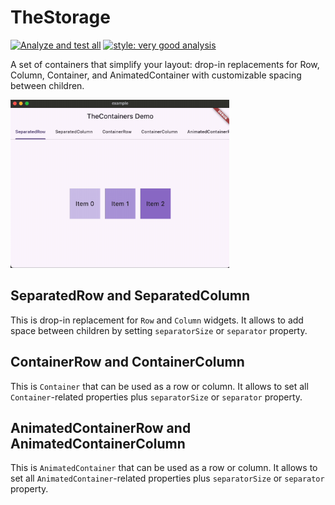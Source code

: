 # TheStorage

[![Analyze and test all][analyze_and_test_badge]][analyze_and_test_link]
[![style: very good analysis][very_good_analysis_badge]][very_good_analysis_link]

A set of containers that simplify your layout: drop-in replacements for Row, Column, Container, and AnimatedContainer with customizable spacing between children.

<img src="https://github.com/nesquikm/the_containers/raw/main/images/the_containers.gif" width="350" alt="TheContainers">


## SeparatedRow and SeparatedColumn

This is drop-in replacement for `Row` and `Column` widgets. It allows to add space between children by setting `separatorSize` or `separator` property.

## ContainerRow and ContainerColumn

This is `Container` that can be used as a row or column. It allows to set all `Container`-related properties plus `separatorSize` or `separator` property.

## AnimatedContainerRow and AnimatedContainerColumn

This is `AnimatedContainer` that can be used as a row or column. It allows to set all `AnimatedContainer`-related properties plus `separatorSize` or `separator` property.

[analyze_and_test_badge]: https://github.com/nesquikm/the_containers/actions/workflows/analyze-and-test.yaml/badge.svg
[analyze_and_test_link]: https://github.com/nesquikm/the_containers/actions/workflows/analyze-and-test.yaml
[very_good_analysis_badge]: https://img.shields.io/badge/style-very_good_analysis-B22C89.svg
[very_good_analysis_link]: https://pub.dev/packages/very_good_analysis
